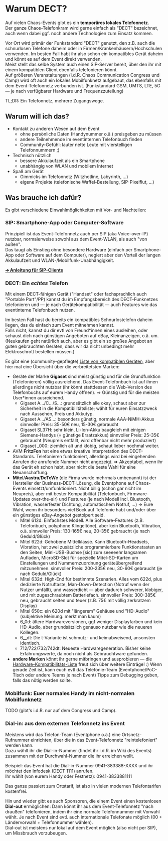 # Warum DECT?

Auf vielen Chaos-Events gibt es ein **temporäres lokales Telefonnetz**.  
Der ganze Chaos-Telefonkram wird gerne einfach als "DECT" bezeichnet, auch wenn dabei ggf. noch andere Technologien zum Einsatz kommen.

Vor Ort wird primär der Funkstandard "DECT" genutzt, den z.B. auch die schnurlosen Telefone daheim oder in Firmen/Krankenhäusern/Hochschulen verwenden. Im besten Fall habt ihr also schon ein kompatibles Gerät daheim und könnt es auf dem Event direkt verwenden.  
Meist stellt das selbe System auch einen SIP-Server bereit, über den ihr mit einem kompatiblen Client ebenfalls telefonieren könnt.  
Auf größeren Veranstaltungen (i.d.R. Chaos Communication Congress und Camp) wird oft auch ein lokales Mobilfunknetz aufgebaut, das ebenfalls mit dem Event-Telefonnetz verbunden ist. (Funkstandard GSM, UMTS, LTE, 5G — je nach verfügbarer Hardware und Frequenzzuteilung)

TL;DR: Ein Telefonnetz, mehrere Zugangswege.

## Warum will ich das?

- Kontakt zu anderen Wesen auf dem Event
  - ohne persönliche Daten (Handynummer o.ä.) preisgeben zu müssen
  - andere Teilnehmende im eventinternen Telefonbuch finden
  - Community-Gefühl: lauter nette Leute mit vierstelligen Telefonnummern ;)
- Technisch nützlich
  - bessere Akkulaufzeit als ein Smartphone
  - unabhängig von WLAN und mobilem Internet
- Spaß am Gerät
  - Gimmicks im Telefonnetz (Witzhotline, Labyrinth, …)
  - eigene Projekte (telefonische Waffel-Bestellung, SIP-Pixelflut, …)

## Was brauche ich dafür?

Es gibt verschiedene Einwahlmöglichkeiten mit Vor- und Nachteilen:

### SIP: Smartphone-App oder Computer-Software
Prinzipiell ist das Event-Telefonnetz auch per SIP (aka Voice-over-IP) nutzbar, normalerweise sowohl aus dem Event-WLAN, als auch "von außen".  
Das taugt als Einstieg ohne besondere Hardware (einfach per Smartphone-App oder Software auf dem Computer), negiert aber den Vorteil der langen Akkulaufzeit und WLAN-/Mobilfunk-Unabhängigkeit.

[**➔ Anleitung für SIP-Clients**](https://eventphone.de/doku/sip_configuration_hints)

### DECT: Ein _echtes_ Telefon
Mit einem DECT-fähigen Gerät ("Handset" oder fachsprachlich auch "Portable Part"/PP) kannst du im Empfangsbereich des DECT-Funknetzes telefonieren und — je nach Gerätekompatibilität — auch Features wie das eventinterne Telefonbuch nutzen.

Im besten Fall hast du bereits ein kompatibles Schnurlostelefon daheim liegen, das du einfach zum Event mitnehmen kannst.  
Falls nicht, kannst du dir evtl von Freund*innen eines ausleihen, oder schaust dich nach günstigen Angeboten auf eBay, Kleinanzeigen, o.ä. um. (Neukaufen geht natürlich auch, aber es gibt ein so großes Angebot an guten gebrauchten Geräten, dass wir da nicht unbedingt mehr Elektroschrott bestellen müssen.)

Es gibt eine (community-gepflegte) [Liste von kompatiblen Geräten](https://eventphone.de/doku/dect_phone_compatibility_list), aber hier mal eine Übersicht über die verbreitetsten Marken:

- Geräte der Marke **Gigaset** sind meist günstig und für die Grundfunktion (Telefonieren) völlig ausreichend. Das Event-Telefonbuch ist auf ihnen allerdings nicht nutzbar (ihr könnt stattdessen die Web-Version des Telefonbuchs auf eurem Handy öffnen).
  => Günstig und für die meisten User*innen ausreichend.
  - Gigaset A…/C…/S…: grundsätzlich alle okay, schaut aber zur Sicherheit in die Kompatibilitätsliste; wählt für euren Einsatzzweck nach Aussehen, Preis und Akkutyp.
  - Gigaset A…/AS…: besonders günstig, normale AAA-NiMH-Akkus
    sinnvoller Preis: 35-50€ neu, 15-30€ gebraucht
  - Gigaset SL37H: sehr klein, Li-Ion-Akku baugleich mit einigen Siemens-Handys (= günstige Ersatzakkus)
    sinnvoller Preis: 25-35€ gebraucht (Neupreis entfällt, wird offenbar nicht mehr produziert)
  - Gigaset _000: ziemlich alt und klobig, schaut lieber nochmal weiter.
- AVM **FritzFon** hat eine etwas kreative Interpretation des DECT-Standards. Telefonieren funktioniert, allerdings wird bei eingehenden Anrufen die anrufende Nummer nicht angezeigt.
  => Akzeptabel, wenn ihr das Gerät eh schon habt, aber nicht die beste Wahl für eine Neuanschaffung.
- **Mitel**/**Aastra**/**DeTeWe** (die Firma wurde mehrmals umbenannt) ist der Hersteller der Business-DECT-Lösung, die Eventphone auf Chaos-Events einsetzt/umfunktioniert. Nicht billig (schon gar nicht im Neupreis), aber mit bester Kompatibilität (Telefonbuch, Firmware-Updates over-the-air) und Features (je nach Modell incl. Bluetooth, Vibration, wasserfester Dichtung, automatischem Notruf, …)
  => Eure Wahl, wenn ihr besonders viel Bock auf Telefonie habt und/oder über ein günstiges eBay-Angebot gestolpert seid.
  - Mitel 612d: Einfachstes Modell. Alle Software-Features (z.B. Telefonbuch, polyphone Klingeltöne), aber kein Bluetooth, Vibration, o.ä.
    sinnvoller Preis: 130-165€ neu, 20-35€ gebraucht (je nach Geduld/Glück)
  - Mitel 622d: Gehobene Mittelklasse. Kann Bluetooth-Headsets, Vibration, hat zwei zusätzliche programmierbare Funktionstasten an den Seiten, Mini-USB-Buchse [sic] zum seeeeehr langsamen Aufladen, MicroSD-Slot für spezielle Mitel-SD-Karten um Einstellungen und Nummernzuordnung geräteübergreifend mitzunehmen.
    sinnvoller Preis: 200-235€ neu, 30-60€ gebraucht (je nach Geduld/Glück)
  - Mitel 632d: High-End für bestimmte Szenarien. Alles vom 622d, plus dedizierte Notruftaste, Man-Down-Detection (Notruf wenn der Nutzer umfällt), und wasserdicht — aber dadurch schwerer, klobiger, und mit zugeschraubtem Batteriefach.
    sinnvoller Preis: 300-385€ neu, gebraucht selten und teuer (z.B. 75€ mit völlig zerkratzem Display)
  - Mitel 650c: ein 620d mit "längerem" Gehäuse und "HD-Audio" (subjektive Meinung: merkt man kaum)
  - 6_0d: ältere Hardwareversionen, ggf weniger Displayfarben und kein HD-Audio, aber grundsätzlich genauso nutzbar wie die neueren Kollegen.
  - 6__dt: Die t-Variante ist schmutz- und keimabweisend, ansonsten identisch.
  - 712/722/732/742dt: Neueste Hardwaregeneration. Bisher keine Erfahrungswerte, da noch nicht als Gebrauchtware gefunden.
- **andere Marken** könnt ihr gerne mitbringen und ausprobieren — die [Hardware-Kompatibilitäts-Liste](https://eventphone.de/doku/dect_phone_compatibility_list) freut sich über weitere Einträge! :)
  Wenn gerade Zeit ist, kann euch evtl das Telefonie-Team (Eventphone/PoC-Tisch oder andere Teams je nach Event) Tipps zum Debugging geben, falls das nötig werden sollte.

### Mobilfunk: Euer normales Handy im nicht-normalen Mobilfunknetz
TODO (gibt's i.d.R. nur auf dem Congress und Camp).

### Dial-in: aus dem externen Telefonnetz ins Event
Meistens wird das Telefon-Team (Eventphone o.ä.) eine Ortsnetz-Rufnummer einrichten, über die in das Event-Telefonnetz "reintelefoniert" werden kann.  
Dazu wählt ihr die Dial-in-Nummer (findet ihr i.d.R. im Wiki des Events) zusammen mit der Durchwahl-Nummer die ihr erreichen wollt.

Beispiel: das Event hat die Dial-in-Nummer 0941-383388-XXXX und ihr möchtet den Infodesk (DECT 1111) anrufen.  
Ihr wählt (von eurem Handy oder Festnetz): 0941-3833881111

Das ganze passiert zum Ortstarif, ist also in vielen modernen Telefontarifen kostenfrei.

Hin und wieder gibt es auch Sponsoren, die einem Event einen kostenlosen **Dial-out** ermöglichen: Dann könnt ihr aus dem Event-Telefonnetz "nach draußen" telefonieren, indem ihr eine normale Telefonnummer mit Vorwahl wählt. Je nach Event sind evtl. auch internationale Telefonate möglich (00 + Ländervorwahl + Telefonnummer wählen).  
Dial-out ist meistens nur lokal auf dem Event möglich (also nicht per SIP), um Missbrauch vorzubeugen.




